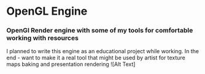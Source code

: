 # OpenGL Engine

### OpenGl Render engine with some of my tools for comfortable working with resources

I planned to write this engine as an educational project while working. In the end - want to make it a real tool that might be used by artist for texture maps baking and presentation rendering
![Alt Text] 
